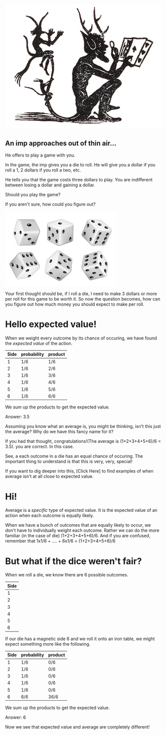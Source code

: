 


![imp](../assets/images/imp.jpeg) 


## An imp approaches out of thin air...

He offers to play a game with you. 

In the game, the imp gives you a die to roll. He will give you a dollar if you roll a 1, 2 dollars if you roll a two, etc. 

He tells you that the game costs three dollars to play. You are indifferent between losing a dollar and gaining a dollar. 

Should you play the game?

If you aren't sure, how could you figure out?

![dice](../assets/images/dierolling.jpeg)

Your first thought should be, if I roll a die, I need to make 3 dollars or more per roll for this game to be worth it. So now the question becomes, how can you figure out how much money you should expect to make per roll. 

# Hello expected value!
When we weight every outcome by its chance of occuring, we have found the *expected value* of the action.

| Side  | probability | product  | 
| ------------- | ------------- | ------------- |
| 1 | 1/6  | 1/6  | 
| 2  | 1/6  | 2/6 | 
| 3 | 1/6  | 3/6  | 
| 4  | 1/6  | 4/6 | 
| 5 | 1/6  | 5/6  | 
| 6  | 1/6  | 6/6 | 

We sum up the products to get the expected value.

Answer: 3.5


Assuming you know what an average is, you might be thinking, isn't this just the average? Why do we have this fancy name for it? 

If you had that thought, congratulations!(The average is (1+2+3+4+5+6)/6 = 3.5). you are correct. In this case. 

See, a each outcome in a die has an equal chance of occuring. The important thing to understand is that this is very, very, special!

If you want to dig deeper into this, [Click Here] to find examples of when average isn't at all close to expected value. 


# Hi!

Average is a *specific* type of expected value. It is the expected value of an action when each outcome is equally likely. 

When we have a bunch of outcomes that are equally likely to occur, we don't have to individually weight each outcome. 
Rather we can do the more familiar (in the case of die) (1+2+3+4+5+6)/6. 
And if you are confused, remember that 1x1/6 + .... + 6x1/6 = (1+2+3+4+5+6)/6

# But what if the dice weren't fair?

When we roll a die, we know there are 6 possible outcomes. 

| Side  |
| ------------- |
| 1 |
| 2 |
| 3 |
| 4 |
| 5 |
| 6 |

If our die has a magnetic side 6 and we roll it onto an iron table, we might expect something more like the following. 


| Side  | probability | product  | 
| ------------- | ------------- | ------------- |
| 1 | 1/6  | 0/6  | 
| 2  | 1/6  | 0/6 | 
| 3 | 1/6  | 0/6  | 
| 4  | 1/6  | 0/6 | 
| 5 | 1/6  | 0/6  | 
| 6  | 6/6  | 36/6 | 

We sum up the products to get the expected value.

Answer: 6

Now we see that expected value and average are completely different! 


